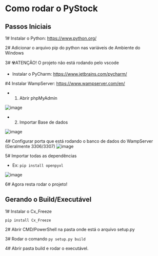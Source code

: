 # Como rodar o PyStock

## Passos Iniciais

1# Instalar o Python: https://www.python.org/

2# Adicionar o arquivo pip do python nas variáveis de Ambiente do Windows

3# ☢️ATENÇÃO! O projeto não está rodando pelo vscode

- Instalar o PyCharm: https://www.jetbrains.com/pycharm/

#4 Instalar WampServer: https://www.wampserver.com/en/

- 1. Abrir phpMyAdmin

![image](https://user-images.githubusercontent.com/84943777/236705219-c8c76ede-f48a-4de5-9a07-09325f894551.png)

- 2. Importar Base de dados

![image](https://user-images.githubusercontent.com/84943777/236705282-cd02f5d4-0ee8-4a11-8ae1-e40861f7eeb6.png)

4# Configurar porta que está rodando o banco de dados do WampServer (Geralmente 3306/3307)
![image](https://user-images.githubusercontent.com/84943777/236705354-46c358f9-2224-4c9a-baf4-ecb39e522c0c.png)

5# Importar todas as dependências
- Ex: <code>pip install openpyxl</code>

![image](https://user-images.githubusercontent.com/84943777/236705419-d2c67590-b888-4b9c-a4bb-dd07dbd5fbd0.png)

6# Agora resta rodar o projeto!

## Gerando o Build/Executável

1# Instalar o Cx_Freeze

<code>pip install Cx_Freeze</code>

2# Abrir CMD/PowerShell na pasta onde está o arquivo setup.py

3# Rodar o comando <code>py setup.py build</code>

4# Abrir pasta build e rodar o executável.
